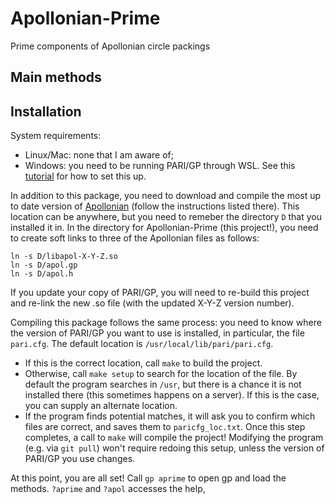 # Apollonian-Prime
Prime components of Apollonian circle packings

## Main methods


## Installation
System requirements:
* Linux/Mac: none that I am aware of;
* Windows: you need to be running PARI/GP through WSL. See this [tutorial](https://pari.math.u-bordeaux.fr/PDF/PARIwithWindows.pdf) for how to set this up.

In addition to this package, you need to download and compile the most up to date version of [Apollonian](https://github.com/JamesRickards-Canada/Apollonian) (follow the instructions listed there). This location can be anywhere, but you need to remeber the directory ```D``` that you installed it in. In the directory for Apollonian-Prime (this project!), you need to create soft links to three of the Apollonian files as follows:
```
ln -s D/libapol-X-Y-Z.so
ln -s D/apol.gp
ln -s D/apol.h
```
If you update your copy of PARI/GP, you will need to re-build this project and re-link the new .so file (with the updated X-Y-Z version number).

Compiling this package follows the same process: you need to know where the version of PARI/GP you want to use is installed, in particular, the file ```pari.cfg```. The default location is ```/usr/local/lib/pari/pari.cfg```.
* If this is the correct location, call ```make``` to build the project.
* Otherwise, call ```make setup``` to search for the location of the file. By default the program searches in ```/usr```, but there is a chance it is not installed there (this sometimes happens on a server). If this is the case, you can supply an alternate location.
* If the program finds potential matches, it will ask you to confirm which files are correct, and saves them to ```paricfg_loc.txt```. Once this step completes, a call to ```make``` will compile the project! Modifying the program (e.g. via ```git pull```) won't require redoing this setup, unless the version of PARI/GP you use changes.

At this point, you are all set! Call ```gp aprime``` to open gp and load the methods. ```?aprime``` and ```?apol``` accesses the help,
